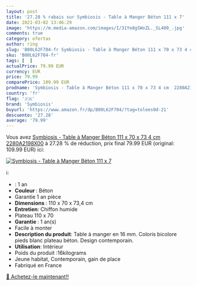 ```yaml
---
layout: post
title: '27.28 % rabais sur Symbiosis - Table à Manger Béton 111 x 7'
date: 2021-03-02 13:46:29
image: 'https://m.media-amazon.com/images/I/31Ye8gSWxZL._SL400_.jpg'
comments: true
category: ofertas
author: ring
slug: 'B00L62F704-fr Symbiosis - Table à Manger Béton 111 x 70 x 73 4 cm...'
sku: 'B00L62F704-fr'
tags: [  ]
actualPrice: 79.99 EUR
currency: EUR
price: 79.99
comparePrice: 109.99 EUR
prodname: 'Symbiosis - Table à Manger Béton 111 x 70 x 73 4 cm  2280A2198X00'
country: 'fr'
flag: '🇫🇷'
brand: 'Symbiosis'
buyurl: 'https://www.amazon.fr/dp/B00L62F704/?tag=tolees0d-21'
descuento: '27.28'
average: '79.99'
---
```


Vous avez [Symbiosis - Table à Manger Béton 111 x 70 x 73 4 cm  2280A2198X00](https://www.amazon.fr/dp/B00L62F704/?tag=tolees0d-21)  à  27.28 % de réduction, prix final  79.99 EUR (original: 109.99 EUR) ici:

[![Symbiosis - Table à Manger Béton 111 x 7](https://m.media-amazon.com/images/I/31Ye8gSWxZL._SL400_.jpg)](https://www.amazon.fr/dp/B00L62F704/?tag=tolees0d-21)

ℹ️:

- : 1 an
- <b> Couleur </b>: Béton
- Garantie 1 an pièce
- <b> Dimensions </b>: 110 x 70 x 73,4 cm
- <b>Entretien</b>: Chiffon humide
- Plateau 110 x 70
- <b> Garantie </b>: 1 an(s)
- Facile à monter
- <b>Description du produit</b>: Table à manger en 16 mm. Coloris bicolore pieds blanc plateau béton. Design contemporain.
- <b>Utilisation</b>: Intérieur
- Poids du produit :16kilograms
- Jeune habitat, Contemporain, gain de place
- Fabriqué en France

[🛒 Achetez-le maintenant!!](https://www.amazon.fr/dp/B00L62F704/?tag=tolees0d-21)
